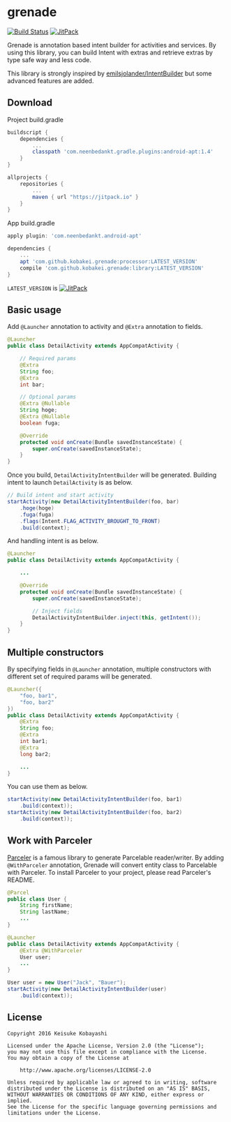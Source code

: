 # grenade

[![Build Status](https://circleci.com/gh/kobakei/grenade.svg?style=shield)](https://circleci.com/gh/kobakei/grenade/tree/master)
[![JitPack](https://jitpack.io/v/kobakei/grenade.svg)](https://jitpack.io/#kobakei/grenade)

Grenade is annotation based intent builder for activities and services.
By using this library, you can build Intent with extras and retrieve extras by type safe way and less code.

This library is strongly inspired by [emilsjolander/IntentBuilder](https://github.com/emilsjolander/IntentBuilder) but some advanced features are added.

## Download

Project build.gradle

```groovy
buildscript {
    dependencies {
        ...
        classpath 'com.neenbedankt.gradle.plugins:android-apt:1.4'
    }
}

allprojects {
    repositories {
        ...
        maven { url "https://jitpack.io" }
    }
}
```

App build.gradle

```groovy
apply plugin: 'com.neenbedankt.android-apt'

dependencies {
    ...
    apt 'com.github.kobakei.grenade:processor:LATEST_VERSION'
    compile 'com.github.kobakei.grenade:library:LATEST_VERSION'
}
```

`LATEST_VERSION` is  [![JitPack](https://jitpack.io/v/kobakei/grenade.svg)](https://jitpack.io/#kobakei/grenade)

## Basic usage

Add `@Launcher` annotation to activity and `@Extra` annotation to fields.

```java
@Launcher
public class DetailActivity extends AppCompatActivity {

    // Required params
    @Extra
    String foo;
    @Extra
    int bar;

    // Optional params
    @Extra @Nullable
    String hoge;
    @Extra @Nullable
    boolean fuga;

    @Override
    protected void onCreate(Bundle savedInstanceState) {
        super.onCreate(savedInstanceState);
    }
}
```

Once you build, `DetailActivityIntentBuilder` will be generated. Building intent to launch `DetailActivity` is as below.

```java
// Build intent and start activity
startActivity(new DetailActivityIntentBuilder(foo, bar)
    .hoge(hoge)
    .fuga(fuga)
    .flags(Intent.FLAG_ACTIVITY_BROUGHT_TO_FRONT)
    .build(context);
```

And handling intent is as below.

```java
@Launcher
public class DetailActivity extends AppCompatActivity {

    ...

    @Override
    protected void onCreate(Bundle savedInstanceState) {
        super.onCreate(savedInstanceState);

        // Inject fields
        DetailActivityIntentBuilder.inject(this, getIntent());
    }
}
```

## Multiple constructors

By specifying fields in `@Launcher` annotation, multiple constructors with different set of required params will be generated.

```java
@Launcher({
    "foo, bar1",
    "foo, bar2"
})
public class DetailActivity extends AppCompatActivity {
    @Extra
    String foo;
    @Extra
    int bar1;
    @Extra
    long bar2;

    ...
}
```

You can use them as below.

```java
startActivity(new DetailActivityIntentBuilder(foo, bar1)
    .build(context));
startActivity(new DetailActivityIntentBuilder(foo, bar2)
    .build(context));
```

## Work with Parceler

[Parceler](https://github.com/johncarl81/parceler) is a famous library to generate Parcelable reader/writer.
By adding `@WithParceler` annotation, Grenade will convert entity class to Parcelable with Parceler.
To install Parceler to your project, please read Parceler's README.

```java
@Parcel
public class User {
    String firstName;
    String lastName;
    ...
}
```

```java
@Launcher
public class DetailActivity extends AppCompatActivity {
    @Extra @WithParceler
    User user;
    ...
}
```

```java
User user = new User("Jack", "Bauer");
startActivity(new DetailActivityIntentBuilder(user)
    .build(context));
```

## License

```
Copyright 2016 Keisuke Kobayashi

Licensed under the Apache License, Version 2.0 (the "License");
you may not use this file except in compliance with the License.
You may obtain a copy of the License at

    http://www.apache.org/licenses/LICENSE-2.0

Unless required by applicable law or agreed to in writing, software
distributed under the License is distributed on an "AS IS" BASIS,
WITHOUT WARRANTIES OR CONDITIONS OF ANY KIND, either express or implied.
See the License for the specific language governing permissions and
limitations under the License.
```

